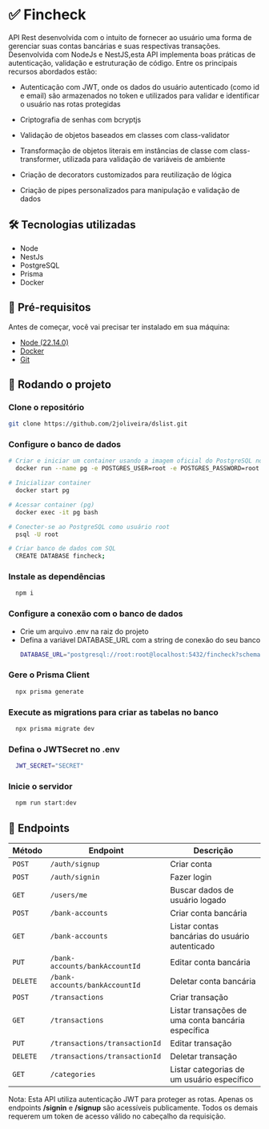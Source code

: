 # ✅ Fincheck

API Rest desenvolvida com o intuito de fornecer ao usuário uma forma de gerenciar suas contas bancárias e suas respectivas transações. Desenvolvida com NodeJs e NestJS,esta API implementa boas práticas de autenticação, validação e estruturação de código. Entre os principais recursos abordados estão:

- Autenticação com JWT, onde os dados do usuário autenticado (como id e email) são armazenados no token e utilizados para validar e identificar o usuário nas rotas protegidas

- Criptografia de senhas com bcryptjs

- Validação de objetos baseados em classes com class-validator

- Transformação de objetos literais em instâncias de classe com class-transformer, utilizada para validação de variáveis de ambiente

- Criação de decorators customizados para reutilização de lógica

- Criação de pipes personalizados para manipulação e validação de dados

## 🛠️ Tecnologias utilizadas

- Node
- NestJs
- PostgreSQL
- Prisma
- Docker

## 📜 Pré-requisitos

Antes de começar, você vai precisar ter instalado em sua máquina:

- [Node (22.14.0)](https://nodejs.org/pt)
- [Docker](https://www.docker.com/)
- [Git](https://git-scm.com/)

## 🧭 Rodando o projeto

### Clone o repositório

```bash
git clone https://github.com/2joliveira/dslist.git
```
### Configure o banco de dados

```bash
# Criar e iniciar um container usando a imagem oficial do PostgreSQL no Docker, configurando usuário, senha e definir a porta padrão do banco para acesso externo.
  docker run --name pg -e POSTGRES_USER=root -e POSTGRES_PASSWORD=root -p 5432:5432 -d postgres

# Inicializar container
  docker start pg

# Acessar container (pg)
  docker exec -it pg bash

# Conecter-se ao PostgreSQL como usuário root
  psql -U root

# Criar banco de dados com SQL
  CREATE DATABASE fincheck;
```

### Instale as dependências

```bash
  npm i
```

### Configure a conexão com o banco de dados

- Crie um arquivo .env na raiz do projeto
- Defina a variável DATABASE_URL com a string de conexão do seu banco
  ```bash
  DATABASE_URL="postgresql://root:root@localhost:5432/fincheck?schema=public"
  ```

### Gere o Prisma Client

  ```bash
    npx prisma generate
  ```

### Execute as migrations para criar as tabelas no banco

  ```bash
    npx prisma migrate dev
  ```

### Defina o JWTSecret no .env

  ```bash
    JWT_SECRET="SECRET"
  ```

### Inicie o servidor

  ```bash
    npm run start:dev
  ```


## 📮 Endpoints

| Método  | Endpoint                       | Descrição                                         
| ------- | ------------------------------ | -------------------------------------------------
| `POST`  | `/auth/signup`                 | Criar conta                                      
| `POST`  | `/auth/signin`                 | Fazer login                                      
| `GET`   | `/users/me`                    | Buscar dados de usuário logado                   
| `POST`  | `/bank-accounts`               | Criar conta bancária
| `GET`   | `/bank-accounts`               | Listar contas bancárias do usuário autenticado                
| `PUT`   | `/bank-accounts/bankAccountId` | Editar conta bancária
| `DELETE`| `/bank-accounts/bankAccountId` | Deletar conta bancária
| `POST`  | `/transactions`                | Criar transação
| `GET`   | `/transactions`                | Listar transações de uma conta bancária específica                
| `PUT`   | `/transactions/transactionId`  | Editar transação
| `DELETE`| `/transactions/transactionId`  | Deletar transação
| `GET`   | `/categories`                  | Listar categorias de um usuário específico                

Nota: Esta API utiliza autenticação JWT para proteger as rotas. Apenas os endpoints **/signin** e **/signup** são acessíveis publicamente. Todos os demais requerem um token de acesso válido no cabeçalho da requisição.